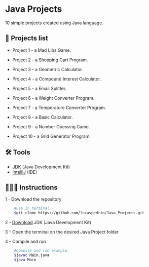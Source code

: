 # Java Projects

10 simple projects created using Java language.

## 📝 Projects list

+ Project 1 - a Mad Libs Game.

+ Project 2 - a Shopping Cart Program.

+ Project 3 - a Geometric Calculator.

+ Project 4 - a Compound Interest Calculator.

+ Project 5 - a Email Splitter.

+ Project 6 - a Weight Converter Program.

+ Project 7 - a Temperature Converter Program. 

+ Project 8 - a Basic Calculator.

+ Project 9 - a Number Guessing Game.

+ Project 10 - a Grid Generator Program.

## 🛠️ Tools
- [JDK](https://www.oracle.com/java/technologies/downloads/) (Java Development Kit)
- [IntelliJ](https://www.jetbrains.com/pt-br/idea/) (IDE)

## 👨🏽‍💻 Instructions
1 - Download the repository
```bash
    #use in terminal
    $git clone https://github.com/lucaspedrin/Java_Projects.git
```

2 - [Download](https://www.oracle.com/java/technologies/downloads/) JDK (Java Development Kit)

3 - Open the terminal on the desired Java Project folder

4 - Compile and run
```bash
    #Compile and run example:
    $javac Main.java
    $java Main
```
